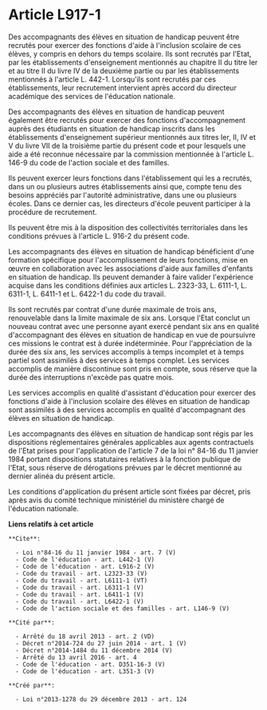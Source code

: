 # Article L917-1

Des accompagnants des élèves en situation de handicap peuvent être recrutés pour exercer des fonctions d'aide à l'inclusion
scolaire de ces élèves, y compris en dehors du temps scolaire. Ils sont recrutés par l'Etat, par les établissements
d'enseignement mentionnés au chapitre II du titre Ier et au titre II du livre IV de la deuxième partie ou par les
établissements mentionnés à l'article L. 442-1. Lorsqu'ils sont recrutés par ces établissements, leur recrutement intervient
après accord du directeur académique des services de l'éducation nationale. 

Des accompagnants des élèves en situation de handicap peuvent également être recrutés pour exercer des fonctions
d'accompagnement auprès des étudiants en situation de handicap inscrits dans les établissements d'enseignement supérieur
mentionnés aux titres Ier, II, IV et V du livre VII de la troisième partie du présent code et pour lesquels une aide a été
reconnue nécessaire par la commission mentionnée à l'article L. 146-9 du code de l'action sociale et des familles. 

Ils peuvent exercer leurs fonctions dans l'établissement qui les a recrutés, dans un ou plusieurs autres établissements ainsi
que, compte tenu des besoins appréciés par l'autorité administrative, dans une ou plusieurs écoles. Dans ce dernier cas, les
directeurs d'école peuvent participer à la procédure de recrutement. 

Ils peuvent être mis à la disposition des collectivités territoriales dans les conditions prévues à l'article L. 916-2 du
présent code. 

Les accompagnants des élèves en situation de handicap bénéficient d'une formation spécifique pour l'accomplissement de leurs
fonctions, mise en œuvre en collaboration avec les associations d'aide aux familles d'enfants en situation de handicap. Ils
peuvent demander à faire valider l'expérience acquise dans les conditions définies aux articles L. 2323-33, L. 6111-1, L.
6311-1, L. 6411-1 et L. 6422-1 du code du travail. 

Ils sont recrutés par contrat d'une durée maximale de trois ans, renouvelable dans la limite maximale de six ans. Lorsque
l'Etat conclut un nouveau contrat avec une personne ayant exercé pendant six ans en qualité d'accompagnant des élèves en
situation de handicap en vue de poursuivre ces missions le contrat est à durée indéterminée. Pour l'appréciation de la durée
des six ans, les services accomplis à temps incomplet et à temps partiel sont assimilés à des services à temps complet. Les
services accomplis de manière discontinue sont pris en compte, sous réserve que la durée des interruptions n'excède pas
quatre mois. 

Les services accomplis en qualité d'assistant d'éducation pour exercer des fonctions d'aide à l'inclusion scolaire des élèves
en situation de handicap sont assimilés à des services accomplis en qualité d'accompagnant des élèves en situation de
handicap. 

Les accompagnants des élèves en situation de handicap sont régis par les dispositions réglementaires générales applicables
aux agents contractuels de l'Etat prises pour l'application de l'article 7 de la loi n° 84-16 du 11 janvier 1984 portant
dispositions statutaires relatives à la fonction publique de l'Etat, sous réserve de dérogations prévues par le décret
mentionné au dernier alinéa du présent article. 

Les conditions d'application du présent article sont fixées par décret, pris après avis du comité technique ministériel du
ministère chargé de l'éducation nationale.

**Liens relatifs à cet article**

	**Cite**:

	  - Loi n°84-16 du 11 janvier 1984 - art. 7 (V)
	  - Code de l'éducation - art. L442-1 (V)
	  - Code de l'éducation - art. L916-2 (V)
	  - Code du travail - art. L2323-33 (V)
	  - Code du travail - art. L6111-1 (VT)
	  - Code du travail - art. L6311-1 (V)
	  - Code du travail - art. L6411-1 (V)
	  - Code du travail - art. L6422-1 (V)
	  - Code de l'action sociale et des familles - art. L146-9 (V)

	**Cité par**:

	  - Arrêté du 18 avril 2013 - art. 2 (VD)
	  - Décret n°2014-724 du 27 juin 2014 - art. 1 (V)
	  - Décret n°2014-1484 du 11 décembre 2014 (V)
	  - Arrêté du 13 avril 2016 - art. 4
	  - Code de l'éducation - art. D351-16-3 (V)
	  - Code de l'éducation - art. L351-3 (V)

	**Créé par**:

	  - Loi n°2013-1278 du 29 décembre 2013 - art. 124
